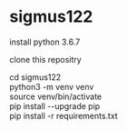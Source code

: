 # sigmus122

install python 3.6.7 

clone this repositry

cd sigmus122  
python3 -m venv venv  
source venv/bin/activate  
pip install --upgrade pip  
pip install -r requirements.txt
